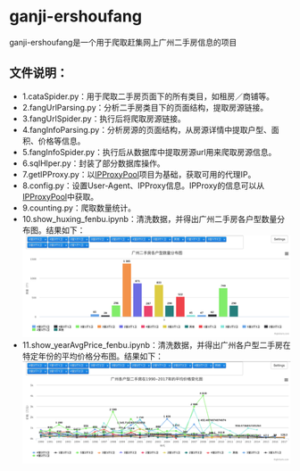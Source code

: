 # ganji-ershoufang
ganji-ershoufang是一个用于爬取赶集网上广州二手房信息的项目

## 文件说明：
* 1.cataSpider.py：用于爬取二手房页面下的所有类目，如租房／商铺等。  
* 2.fangUrlParsing.py：分析二手房类目下的页面结构，提取房源链接。
* 3.fangUrlSpider.py：执行后将爬取房源链接。
* 4.fangInfoParsing.py：分析房源的页面结构，从房源详情中提取户型、面积、价格等信息。
* 5.fangInfoSpider.py：执行后从数据库中提取房源url用来爬取房源信息。
* 6.sqlHlper.py：封装了部分数据库操作。
* 7.getIPProxy.py：以[IPProxyPool](https://github.com/richardrw/IPProxyPool "IPProxyPool")项目为基础，获取可用的代理IP。
* 8.config.py：设置User-Agent、IPProxy信息。IPProxy的信息可以从[IPProxyPool](https://github.com/richardrw/IPProxyPool "IPProxyPool")中获取。
* 9.counting.py：爬取数量统计。
* 10.show_huxing_fenbu.ipynb：清洗数据，并得出广州二手房各户型数量分布图。结果如下：
![广州二手房各户型数量分布图](/huxing.png)
* 11.show_yearAvgPrice_fenbu.ipynb：清洗数据，并得出广州各户型二手房在特定年份的平均价格分布图。结果如下：
![广州各户型二手房在1990-2017年的平均价格分布图](/avgPrice.png)
